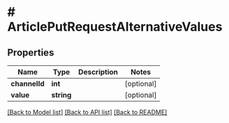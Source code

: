 # # ArticlePutRequestAlternativeValues

## Properties

Name | Type | Description | Notes
------------ | ------------- | ------------- | -------------
**channelId** | **int** |  | [optional]
**value** | **string** |  | [optional]

[[Back to Model list]](../../README.md#models) [[Back to API list]](../../README.md#endpoints) [[Back to README]](../../README.md)
